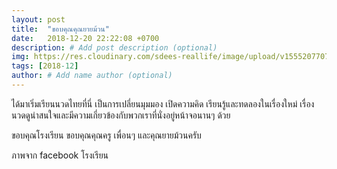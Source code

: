 ```yaml
---
layout: post
title:  "ขอบคุณคุณยายม้วน"
date:   2018-12-20 22:22:08 +0700
description: # Add post description (optional)
img: https://res.cloudinary.com/sdees-reallife/image/upload/v1555207707/Screenshot_from_2019-04-14_09-06-54.png # Add image post (optional)
tags: [2018-12]
author: # Add name author (optional)
---
```

ได้มาเริ่มเรียนนวดไทยที่นี่ เป็นการเปลี่ยนมุมมอง เปิดความคิด เรียนรู้และทดลองในเรื่องใหม่ เรื่องนวดดูน่าสนใจและมีความเกี่ยวข้องกับพวกเราที่นั่งอยู่หน้าจอนานๆ ด้วย

ขอบคุณโรงเรียน ขอบคุณคุณครู เพื่อนๆ และคุณยายม้วนครับ

ภาพจาก facebook โรงเรียน
